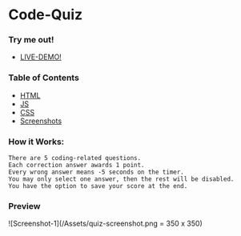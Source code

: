 # Code-Quiz
### Try me out!
*   <a href="https://indervirsingh.github.io/Code-Quiz/" target="_blank">LIVE-DEMO!</a>

### Table of Contents
*   [HTML](/index.html)
*   [JS](/assets/js/script.js)
*   [CSS](/assets/cs/style.css)
*   [Screenshots](/Assets)

### How it Works:
    There are 5 coding-related questions.
    Each correction answer awards 1 point.
    Every wrong answer means -5 seconds on the timer.
    You may only select one answer, then the rest will be disabled.
    You have the option to save your score at the end.

### Preview
![Screenshot-1](/Assets/quiz-screenshot.png = 350 x 350)
